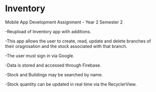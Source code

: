 # Inventory
 Mobile App Development Assignment - Year 2 Semester 2
 
-Reupload of Inventory app with additions.

-This app allows the user to create, read, update and delete branches of their oragnisation and the stock associated with that branch.

-The user must sign in via Google.

-Data is stored and accessed through Firebase.

-Stock and Buildings may be searched by name.

-Stock quantity can be updated in real time via the RecyclerView.

